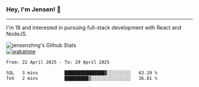 ### Hey, I'm Jensen! 👋

---

I'm 18 and interested in pursuing full-stack development with React and NodeJS.

![jensenzhng's Github Stats](https://github-readme-stats.vercel.app/api?username=jensenzhng&theme=dark&show_icons=true&count_private=true)
<br />
[![wakatime](https://wakatime.com/badge/user/cbfc263d-3611-4e36-8278-8fad45fe3f62.svg)](https://wakatime.com/@cbfc263d-3611-4e36-8278-8fad45fe3f62)

<!--START_SECTION:waka-->

```txt
From: 22 April 2025 - To: 29 April 2025

SQL   3 mins          ███████████████▓░░░░░░░░░   63.19 %
TeX   2 mins          █████████▒░░░░░░░░░░░░░░░   36.81 %
```

<!--END_SECTION:waka-->
